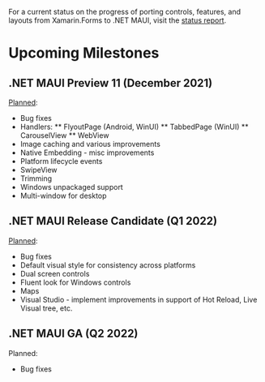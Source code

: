 For a current status on the progress of porting controls, features, and layouts from Xamarin.Forms to .NET MAUI, visit the [status report](https://github.com/dotnet/maui/wiki/status).

# Upcoming Milestones

## **.NET MAUI Preview 11 (December 2021)**

[Planned](https://github.com/dotnet/maui/projects/11#column-15430515):
* Bug fixes
* Handlers:
** FlyoutPage (Android, WinUI)
** TabbedPage (WinUI)
** CarouselView
** WebView
* Image caching and various improvements
* Native Embedding - misc improvements
* Platform lifecycle events
* SwipeView
* Trimming
* Windows unpackaged support
* Multi-window for desktop

## **.NET MAUI Release Candidate (Q1 2022)**

[Planned](https://github.com/dotnet/maui/projects/11#column-15875964):
* Bug fixes
* Default visual style for consistency across platforms
* Dual screen controls
* Fluent look for Windows controls
* Maps
* Visual Studio - implement improvements in support of Hot Reload, Live Visual tree, etc.
 

## **.NET MAUI GA (Q2 2022)**

Planned:
* Bug fixes